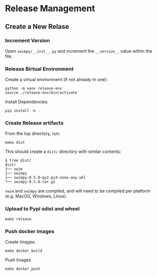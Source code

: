 # Release Management

## Create a New Relase

### Increment Version

Open `swimpy/__init__.py` and increment the `__version__` value within the file.

### Release Birtual Environment

Create a virtual environment (if not already in one):
```
python -m venv release-env
source ./release-env/bin/activate
```

Install Dependencies:
```
pip install -e .
```

### Create Release artifacts

From the top directory, run:
```
make dist
```

This should create a `dist/` directory with similar contents:

```
$ tree dist/
dist/
├── swim
├── swimpy
├── swimpy-0.5.0-py2.py3-none-any.whl
└── swimpy-0.5.0.tar.gz
```

`swim` and `swimpy` are compiled, and will need to be compiled per platform (e.g. MacOS, Windows, Linux).

### Upload to Pypi sdist and wheel

```
make release
```

### Push docker images

Create Images:
```
make docker_build
```

Push Images
```
make docker_push
```

